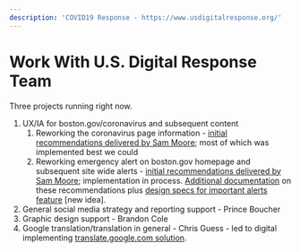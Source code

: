```yaml
---
description: 'COVID19 Response - https://www.usdigitalresponse.org/'
---
```


# Work With U.S. Digital Response Team

Three projects running right now.

1. UX/IA for boston.gov/coronavirus and subsequent content
   1. Reworking the coronavirus page information - [initial recommendations delivered by Sam Moore](https://github.com/CityOfBoston/digital-documentation/tree/master/.gitbook/assets/Final-PNGs-COVID-Cotent-Refresh); most of which was implemented best we could
   2. Reworking emergency alert on boston.gov homepage and subsequent site wide alerts - [initial recommendations delivered by Sam Moore](https://github.com/CityOfBoston/digital-documentation/blob/master/.gitbook/assets/Covid-19%20Homepage%20Banner%205.29.20.pdf); implementation in process. [Additional documentation](https://github.com/CityOfBoston/digital-documentation/blob/master/.gitbook/assets/New%20Homepage%20Components%20-%20Design%20Specs.pdf) on these recommendations plus [design specs for important alerts feature](https://github.com/CityOfBoston/digital-documentation/blob/master/.gitbook/assets/Important%20Alerts%20-%20Design%20Specs.pdf) \[new idea\].
2. General social media strategy and reporting support - Prince Boucher
3. Graphic design support - Brandon Cole
4. Google translation/translation in general - Chris Guess - led to digital implementing [translate.google.com solution](https://app.gitbook.com/@boston/s/digital/~/drafts/-M8qDbjuG9qkjuS5r7rM/guides/translation-on-boston.gov).

